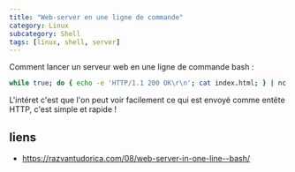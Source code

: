 ```yaml
---
title: "Web-server en une ligne de commande"
category: Linux
subcategory: Shell
tags: [linux, shell, server]
---
```

Comment lancer un serveur web en une ligne de commande bash :

``` bash
while true; do { echo -e 'HTTP/1.1 200 OK\r\n'; cat index.html; } | nc -l 8080; done
```

L'intéret c'est que l'on peut voir facilement ce qui est envoyé comme entête HTTP, c'est simple et rapide !


## liens
* <https://razvantudorica.com/08/web-server-in-one-line--bash/>
